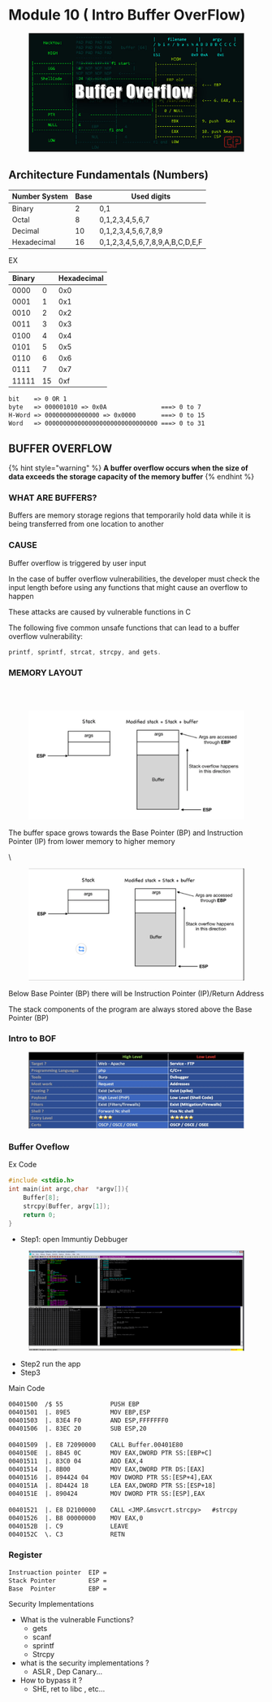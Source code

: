 # Module 10 ( Intro Buffer OverFlow)

<figure><img src="../../.gitbook/assets/image (1) (1) (1) (1) (1) (1) (1).png" alt=""><figcaption></figcaption></figure>

## Architecture Fundamentals (Numbers)



| Number System | Base | Used digits                     |
| ------------- | ---- | ------------------------------- |
| Binary        | 2    | 0,1                             |
| Octal         | 8    | 0,1,2,3,4,5,6,7                 |
| Decimal       | 10   | 0,1,2,3,4,5,6,7,8,9             |
| Hexadecimal   | 16   | 0,1,2,3,4,5,6,7,8,9,A,B,C,D,E,F |

EX

| Binary |    | Hexadecimal |
| ------ | -- | ----------- |
| 0000   | 0  | 0x0         |
| 0001   | 1  | 0x1         |
| 0010   | 2  | 0x2         |
| 0011   | 3  | 0x3         |
| 0100   | 4  | 0x4         |
| 0101   | 5  | 0x5         |
| 0110   | 6  | 0x6         |
| 0111   | 7  | 0x7         |
| 11111  | 15 | 0xf         |

```
bit    => 0 OR 1
byte   => 000001010 => 0x0A               ===> 0 to 7
H-Word => 000000000000000 => 0x0000       ===> 0 to 15
Word   => 0000000000000000000000000000000 ===> 0 to 31

```



## BUFFER OVERFLOW <a href="#a79b" id="a79b"></a>

{% hint style="warning" %}
**A buffer overflow occurs when the size of data exceeds the storage capacity of the memory buffer**
{% endhint %}

### WHAT ARE BUFFERS? <a href="#id-6ef2" id="id-6ef2"></a>

Buffers are memory storage regions that temporarily hold data while it is being transferred from one location to another

### CAUSE  <a href="#id-87d5" id="id-87d5"></a>

Buffer overflow is triggered by user input

In the case of buffer overflow vulnerabilities, the developer must check the input length before using any functions that might cause an overflow to happen

These attacks are caused by vulnerable functions in C

The following five common unsafe functions that can lead to a buffer overflow vulnerability:

```c
printf, sprintf, strcat, strcpy, and gets.
```

### MEMORY LAYOUT <a href="#a79b" id="a79b"></a>

\
[\
](https://aidenpearce369.medium.com/?source=post\_page-----670765bf405a--------------------------------)

<figure><img src="../../.gitbook/assets/image (1) (1) (1) (1) (1) (1) (1) (1).png" alt=""><figcaption></figcaption></figure>

The buffer space grows towards the Base Pointer (BP) and Instruction Pointer (IP) from lower memory to higher memory

\


<figure><img src="../../.gitbook/assets/image (138).png" alt=""><figcaption></figcaption></figure>

Below Base Pointer (BP) there will be Instruction Pointer (IP)/Return Address

The stack components of the program are always stored above the Base Pointer (BP)



### Intro to BOF

<figure><img src="../../.gitbook/assets/image (11).png" alt=""><figcaption></figcaption></figure>

### Buffer Oveflow&#x20;

Ex  Code&#x20;

```c
#include <stdio.h>
int main(int argc,char  *argv[]){
    Buffer[8];
    strcpy(Buffer, argv[1]);
    return 0;
}
```

* Step1: open Immuntiy Debbuger&#x20;

<figure><img src="../../.gitbook/assets/image (137).png" alt=""><figcaption></figcaption></figure>

* Step2 run the app
* Step3&#x20;

Main Code&#x20;

```asm6502
00401500  /$ 55             PUSH EBP
00401501  |. 89E5           MOV EBP,ESP
00401503  |. 83E4 F0        AND ESP,FFFFFFF0
00401506  |. 83EC 20        SUB ESP,20

00401509  |. E8 72090000    CALL Buffer.00401E80
0040150E  |. 8B45 0C        MOV EAX,DWORD PTR SS:[EBP+C]             
00401511  |. 83C0 04        ADD EAX,4                               
00401514  |. 8B00           MOV EAX,DWORD PTR DS:[EAX]              
00401516  |. 894424 04      MOV DWORD PTR SS:[ESP+4],EAX            
0040151A  |. 8D4424 18      LEA EAX,DWORD PTR SS:[ESP+18]            
0040151E  |. 890424         MOV DWORD PTR SS:[ESP],EAX
               
00401521  |. E8 D2100000    CALL <JMP.&msvcrt.strcpy>   #strcpy           
00401526  |. B8 00000000    MOV EAX,0
0040152B  |. C9             LEAVE
0040152C  \. C3             RETN
```

### Register

```asm6502
Instruaction pointer  EIP = 
Stack Pointer         ESP = 
Base  Pointer         EBP =
```











Security Implementations

* What is the vulnerable Functions?
  * gets
  * scanf
  * sprintf
  * Strcpy
* what is the security implementations ?
  * ASLR , Dep Canary...
* How to bypass it ?
  * SHE, ret to libc , etc...
